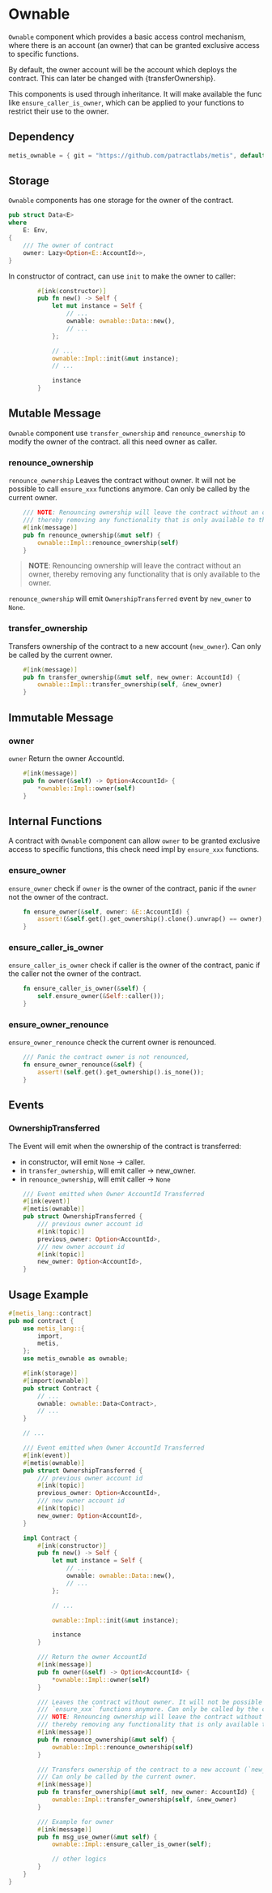# Ownable

`Ownable` component which provides a basic access control mechanism, where there is an account (an owner) that can be granted exclusive access to specific functions.

By default, the owner account will be the account which deploys the contract. This can later be changed with {transferOwnership}.

This components is used through inheritance. It will make available the func like `ensure_caller_is_owner`, which can be applied to your functions to restrict their use to the owner.

## Dependency
```rust
metis_ownable = { git = "https://github.com/patractlabs/metis", default-features = false }
```

## Storage

`Ownable` components has one storage for the owner of the contract.

```rust
pub struct Data<E>
where
    E: Env,
{
    /// The owner of contract
    owner: Lazy<Option<E::AccountId>>,
}
```

In constructor of contract, can use `init` to make the owner to caller:

```rust
        #[ink(constructor)]
        pub fn new() -> Self {
            let mut instance = Self {
                // ...
                ownable: ownable::Data::new(),
                // ...
            };

            // ...
            ownable::Impl::init(&mut instance);
            // ...

            instance
        }
```

## Mutable Message

`Ownable` component use `transfer_ownership` and `renounce_ownership` to modify the owner of the contract.
all this need owner as caller.

### renounce_ownership

`renounce_ownership` Leaves the contract without owner. It will not be possible to call `ensure_xxx` functions anymore. Can only be called by the current owner.

```rust
    /// NOTE: Renouncing ownership will leave the contract without an owner,
    /// thereby removing any functionality that is only available to the owner.
    #[ink(message)]
    pub fn renounce_ownership(&mut self) {
        ownable::Impl::renounce_ownership(self)
    }
```

> **NOTE**: Renouncing ownership will leave the contract without an owner, thereby removing any functionality that is only available to the owner.

`renounce_ownership` will emit `OwnershipTransferred` event by `new_owner` to `None`.

### transfer_ownership

Transfers ownership of the contract to a new account (`new_owner`). Can only be called by the current owner.

```rust
    #[ink(message)]
    pub fn transfer_ownership(&mut self, new_owner: AccountId) {
        ownable::Impl::transfer_ownership(self, &new_owner)
    }
```

## Immutable Message

### owner

`owner` Return the owner AccountId.

```rust
    #[ink(message)]
    pub fn owner(&self) -> Option<AccountId> {
        *ownable::Impl::owner(self)
    }
```

## Internal Functions

A contract with `Ownable` component can allow `owner` to be granted exclusive access to specific functions, this check need impl by `ensure_xxx` functions.

### ensure_owner

`ensure_owner` check if `owner` is the owner of the contract, panic if the `owner` not the owner of the contract.

```rust
    fn ensure_owner(&self, owner: &E::AccountId) {
        assert!(&self.get().get_ownership().clone().unwrap() == owner);
    }
```

### ensure_caller_is_owner

`ensure_caller_is_owner` check if caller is the owner of the contract, panic if the caller not the owner of the contract.

```rust
    fn ensure_caller_is_owner(&self) {
        self.ensure_owner(&Self::caller());
    }
```

### ensure_owner_renounce

`ensure_owner_renounce` check the current owner is renounced.

```rust
    /// Panic the contract owner is not renounced,
    fn ensure_owner_renounce(&self) {
        assert!(self.get().get_ownership().is_none());
    }
```

## Events

### OwnershipTransferred

The Event will emit when the ownership of the contract is transferred:

- in constructor, will emit `None` -> caller.
- in `transfer_ownership`, will emit caller -> new_owner.
- in `renounce_ownership`, will emit caller -> `None`

```rust
    /// Event emitted when Owner AccountId Transferred
    #[ink(event)]
    #[metis(ownable)]
    pub struct OwnershipTransferred {
        /// previous owner account id
        #[ink(topic)]
        previous_owner: Option<AccountId>,
        /// new owner account id
        #[ink(topic)]
        new_owner: Option<AccountId>,
    }
```

## Usage Example

```rust
#[metis_lang::contract]
pub mod contract {
    use metis_lang::{
        import,
        metis,
    };
    use metis_ownable as ownable;

    #[ink(storage)]
    #[import(ownable)]
    pub struct Contract {
        // ...
        ownable: ownable::Data<Contract>,
        // ...
    }

    // ...

    /// Event emitted when Owner AccountId Transferred
    #[ink(event)]
    #[metis(ownable)]
    pub struct OwnershipTransferred {
        /// previous owner account id
        #[ink(topic)]
        previous_owner: Option<AccountId>,
        /// new owner account id
        #[ink(topic)]
        new_owner: Option<AccountId>,
    }

    impl Contract {
        #[ink(constructor)]
        pub fn new() -> Self {
            let mut instance = Self {
                // ...
                ownable: ownable::Data::new(),
                // ...
            };

            // ...

            ownable::Impl::init(&mut instance);

            instance
        }

        /// Return the owner AccountId
        #[ink(message)]
        pub fn owner(&self) -> Option<AccountId> {
            *ownable::Impl::owner(self)
        }

        /// Leaves the contract without owner. It will not be possible to call
        /// `ensure_xxx` functions anymore. Can only be called by the current owner.
        /// NOTE: Renouncing ownership will leave the contract without an owner,
        /// thereby removing any functionality that is only available to the owner.
        #[ink(message)]
        pub fn renounce_ownership(&mut self) {
            ownable::Impl::renounce_ownership(self)
        }

        /// Transfers ownership of the contract to a new account (`new_owner`).
        /// Can only be called by the current owner.
        #[ink(message)]
        pub fn transfer_ownership(&mut self, new_owner: AccountId) {
            ownable::Impl::transfer_ownership(self, &new_owner)
        }

        /// Example for owner
        #[ink(message)]
        pub fn msg_use_owner(&mut self) {
            ownable::Impl::ensure_caller_is_owner(self);

            // other logics
        }
    }
}
```
